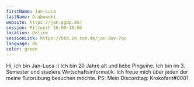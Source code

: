 ```yaml
---
firstName: Jan-Luca
lastName: Grabowski
website: https://jan.pgdp.de/
session: Mittwoch 16:00-19:00
location: Online
sessionLink: https://bbb.in.tum.de/jan-3uv-7qc
language: de
color: green
---
```


Hi, ich bin Jan-Luca :) 
Ich bin 20 Jahre alt und liebe Pinguine.
Ich bin im 3. Semester und studiere Wirtschaftsinformatik.
Ich freue mich über jeden der meine Tutorübung besuchen möchte.
PS: Mein Discordtag: Krokofant#0001
